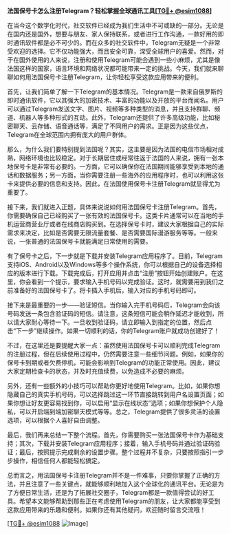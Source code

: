 **法国保号卡怎么注册Telegram？轻松掌握全球通讯工具[[TG💪+ @esim1088](https://t.me/s/esim1088)]**

在当今这个数字化时代，社交软件已经成为我们生活中不可或缺的一部分。无论是在国内还是国外，想要与朋友、家人保持联系，或者进行工作沟通，一款好用的即时通讯软件都是必不可少的。而在众多的社交软件中，Telegram无疑是一个非常受欢迎的选择。它不仅功能强大，而且安全可靠，深受全球用户的喜爱。然而，对于在国外使用的人来说，注册和使用Telegram可能会遇到一些小麻烦，尤其是像法国这样的国家，语言环境和网络状况都可能带来一定的挑战。今天，我们就来聊聊如何用法国保号卡注册Telegram，让你轻松享受这款应用带来的便利。

首先，让我们简单了解一下Telegram的基本情况。Telegram是一款来自俄罗斯的即时通讯软件，它以其强大的加密技术、丰富的功能以及开放的平台而闻名。用户可以通过Telegram发送文字、图片、视频等多种类型的消息，并且支持群聊、频道、机器人等多种形式的互动。此外，Telegram还提供了许多高级功能，比如秘密聊天、云存储、语音通话等，满足了不同用户的需求。正是因为这些优点，Telegram在全球范围内拥有庞大的用户群体。

那么，为什么我们要特别提到法国呢？其实，这主要是因为法国的电信市场相对成熟，网络环境也比较稳定。对于长期居住或经常往返于法国的人来说，拥有一张本地保号卡是非常有必要的。一方面，它可以确保你在法国期间能够享受到本地的通话和数据服务；另一方面，当你需要注册一些海外的应用程序时，也可以利用这张卡来提供必要的信息和支持。因此，在法国使用保号卡注册Telegram就显得尤为重要了。

接下来，我们就进入正题，具体来说说如何用法国保号卡注册Telegram。首先，你需要确保自己已经购买了一张有效的法国保号卡。这类卡片通常可以在当地的手机运营商营业厅或者在线商店购买到。在选择保号卡时，建议大家根据自己的实际需求来决定，比如是否需要无限流量套餐、是否需要国际漫游服务等等。一般来说，一张普通的法国保号卡就能满足日常使用的需要。

有了保号卡之后，下一步就是下载并安装Telegram应用程序了。目前，Telegram支持iOS、Android以及Windows等多个操作系统，你可以根据自己的设备选择相应的版本进行下载。下载完成后，打开应用并点击“注册”按钮开始创建账户。在这里，你会看到一个提示，要求输入手机号码以完成验证。这时，就需要用到我们之前准备好的法国保号卡了。将卡插入手机后，输入对应的手机号码即可。

接下来是最重要的一步——验证短信。当你输入完手机号码后，Telegram会向该号码发送一条包含验证码的短信。请注意，这条短信可能会稍作延迟才能收到，所以请大家耐心等待一下。一旦收到验证码，请立即输入到指定的位置，然后点击“下一步”继续操作。如果一切顺利的话，你的Telegram账户就成功创建好了！

不过，在这里还是要提醒大家一点：虽然使用法国保号卡可以顺利完成Telegram的注册过程，但在后续使用过程中，仍然需要注意一些细节问题。例如，如果你的保号卡到期或者欠费停机，可能会影响到Telegram的功能正常使用。因此，建议大家定期检查卡的状态，并及时充值续费，以免造成不必要的麻烦。

另外，还有一些额外的小技巧可以帮助你更好地使用Telegram。比如，如果你想隐藏自己的真实手机号码，可以选择跳过这一环节直接跳转到用户名设置页面；如果你想让好友更容易找到你，可以启用“显示在线状态”选项；如果你想保护个人隐私，可以开启端到端加密聊天模式等等。总之，Telegram提供了很多灵活的设置选项，可以根据个人喜好自由调整。

最后，我们再来总结一下整个流程。首先，你需要购买一张法国保号卡作为基础支持；其次，下载并安装Telegram应用程序；接着，输入手机号码并通过验证码验证；最后，按照提示完成剩余的设置步骤。整个过程并不复杂，只要按照指引一步步操作，相信任何人都能轻松搞定。

总而言之，用法国保号卡注册Telegram并不是一件难事，只要你掌握了正确的方法，并且注意了一些关键点，就能够顺利地加入这个全球化的通讯平台。无论是为了方便日常生活，还是为了拓展社交圈子，Telegram都是一款值得尝试的好工具。希望本文能够帮助到那些正在考虑使用Telegram的朋友，让大家都能享受到这款应用带来的乐趣和便利。如果你还有其他疑问，欢迎随时留言交流哦！

[[TG💪+ @esim1088](https://t.me/s/esim1088) ![Image](https://i.postimg.cc/4NQfJmqS/Snipaste-2025-05-13-00-14-12.png)]